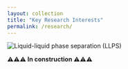 ```yaml
---
layout: collection
title: "Key Research Interests"
permalink: /research/
---
```

![Liquid-liquid phase separation (LLPS)]()

**⚠️⚠️⚠️ In construction ⚠️⚠️⚠️**